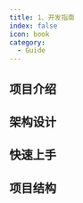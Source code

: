 ```yaml
---
title: 1、开发指南
index: false
icon: book
category:
  - Guide
---
```


## 项目介绍

## 架构设计

## 快速上手

## 项目结构